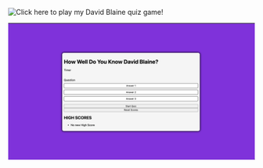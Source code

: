 ![Click here to play my David Blaine quiz game!](https://jonchirinos.github.io/hw4/ "Quiz")

![](images/QuizReadMe.png)
